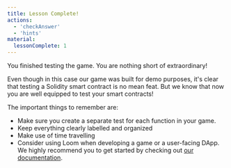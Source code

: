 ```yaml
---
title: Lesson Complete!
actions:
  - 'checkAnswer'
  - 'hints'
material:
  lessonComplete: 1
---
```


You finished testing the game. You are nothing short of extraordinary!

Even though in this case our game was built for demo purposes, it's clear that testing a Solidity smart contract is no mean feat. But we know that now you are well equipped to test your smart contracts!

The important things to remember are:

- Make sure you create a separate test for each function in your game.
- Keep everything clearly labelled and organized
- Make use of time travelling
- Consider using Loom when developing a game or a user-facing DApp. We highly recommend you to get started by checking out <a href="https://loomx.io/developers/" target=_blank>our documentation</a>.
